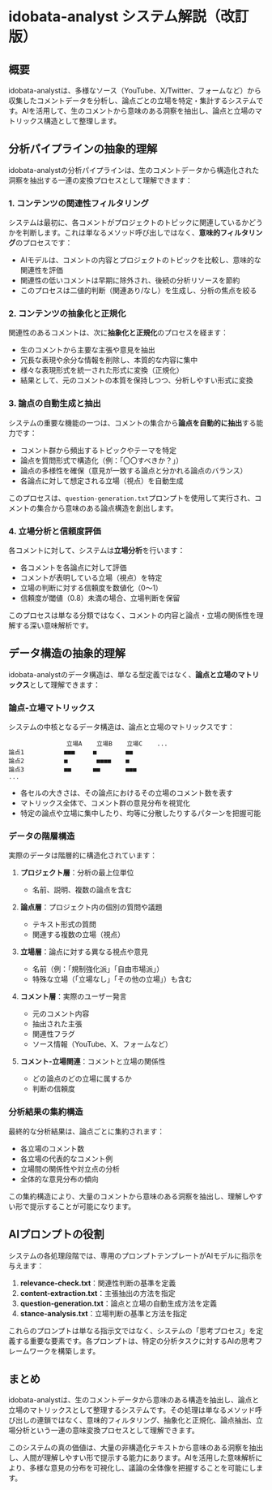 # idobata-analyst システム解説（改訂版）

## 概要
idobata-analystは、多様なソース（YouTube、X/Twitter、フォームなど）から収集したコメントデータを分析し、論点ごとの立場を特定・集計するシステムです。AIを活用して、生のコメントから意味のある洞察を抽出し、論点と立場のマトリックス構造として整理します。

## 分析パイプラインの抽象的理解

idobata-analystの分析パイプラインは、生のコメントデータから構造化された洞察を抽出する一連の変換プロセスとして理解できます：

### 1. コンテンツの関連性フィルタリング

システムは最初に、各コメントがプロジェクトのトピックに関連しているかどうかを判断します。これは単なるメソッド呼び出しではなく、**意味的フィルタリング**のプロセスです：

- AIモデルは、コメントの内容とプロジェクトのトピックを比較し、意味的な関連性を評価
- 関連性の低いコメントは早期に除外され、後続の分析リソースを節約
- このプロセスは二値的判断（関連あり/なし）を生成し、分析の焦点を絞る

### 2. コンテンツの抽象化と正規化

関連性のあるコメントは、次に**抽象化と正規化**のプロセスを経ます：

- 生のコメントから主要な主張や意見を抽出
- 冗長な表現や余分な情報を削除し、本質的な内容に集中
- 様々な表現形式を統一された形式に変換（正規化）
- 結果として、元のコメントの本質を保持しつつ、分析しやすい形式に変換

### 3. 論点の自動生成と抽出

システムの重要な機能の一つは、コメントの集合から**論点を自動的に抽出**する能力です：

- コメント群から頻出するトピックやテーマを特定
- 論点を質問形式で構造化（例：「〇〇すべきか？」）
- 論点の多様性を確保（意見が一致する論点と分かれる論点のバランス）
- 各論点に対して想定される立場（視点）を自動生成

このプロセスは、`question-generation.txt`プロンプトを使用して実行され、コメントの集合から意味のある論点構造を創出します。

### 4. 立場分析と信頼度評価

各コメントに対して、システムは**立場分析**を行います：

- 各コメントを各論点に対して評価
- コメントが表明している立場（視点）を特定
- 立場の判断に対する信頼度を数値化（0〜1）
- 信頼度が閾値（0.8）未満の場合、立場判断を保留

このプロセスは単なる分類ではなく、コメントの内容と論点・立場の関係性を理解する深い意味解析です。

## データ構造の抽象的理解

idobata-analystのデータ構造は、単なる型定義ではなく、**論点と立場のマトリックス**として理解できます：

### 論点-立場マトリックス

システムの中核となるデータ構造は、論点と立場のマトリックスです：

```
                立場A    立場B    立場C    ...
論点1           ■■■     ■        ■■      
論点2           ■        ■■■■    ■       
論点3           ■■      ■■       ■■■     
...
```

- 各セルの大きさは、その論点におけるその立場のコメント数を表す
- マトリックス全体で、コメント群の意見分布を視覚化
- 特定の論点や立場に集中したり、均等に分散したりするパターンを把握可能

### データの階層構造

実際のデータは階層的に構造化されています：

1. **プロジェクト層**：分析の最上位単位
   - 名前、説明、複数の論点を含む

2. **論点層**：プロジェクト内の個別の質問や議題
   - テキスト形式の質問
   - 関連する複数の立場（視点）

3. **立場層**：論点に対する異なる視点や意見
   - 名前（例：「規制強化派」「自由市場派」）
   - 特殊な立場（「立場なし」「その他の立場」）も含む

4. **コメント層**：実際のユーザー発言
   - 元のコメント内容
   - 抽出された主張
   - 関連性フラグ
   - ソース情報（YouTube、X、フォームなど）

5. **コメント-立場関連**：コメントと立場の関係性
   - どの論点のどの立場に属するか
   - 判断の信頼度

### 分析結果の集約構造

最終的な分析結果は、論点ごとに集約されます：

- 各立場のコメント数
- 各立場の代表的なコメント例
- 立場間の関係性や対立点の分析
- 全体的な意見分布の傾向

この集約構造により、大量のコメントから意味のある洞察を抽出し、理解しやすい形で提示することが可能になります。

## AIプロンプトの役割

システムの各処理段階では、専用のプロンプトテンプレートがAIモデルに指示を与えます：

1. **relevance-check.txt**：関連性判断の基準を定義
2. **content-extraction.txt**：主張抽出の方法を指定
3. **question-generation.txt**：論点と立場の自動生成方法を定義
4. **stance-analysis.txt**：立場判断の基準と方法を指定

これらのプロンプトは単なる指示文ではなく、システムの「思考プロセス」を定義する重要な要素です。各プロンプトは、特定の分析タスクに対するAIの思考フレームワークを構築します。

## まとめ

idobata-analystは、生のコメントデータから意味のある構造を抽出し、論点と立場のマトリックスとして整理するシステムです。その処理は単なるメソッド呼び出しの連鎖ではなく、意味的フィルタリング、抽象化と正規化、論点抽出、立場分析という一連の意味変換プロセスとして理解できます。

このシステムの真の価値は、大量の非構造化テキストから意味のある洞察を抽出し、人間が理解しやすい形で提示する能力にあります。AIを活用した意味解析により、多様な意見の分布を可視化し、議論の全体像を把握することを可能にします。
